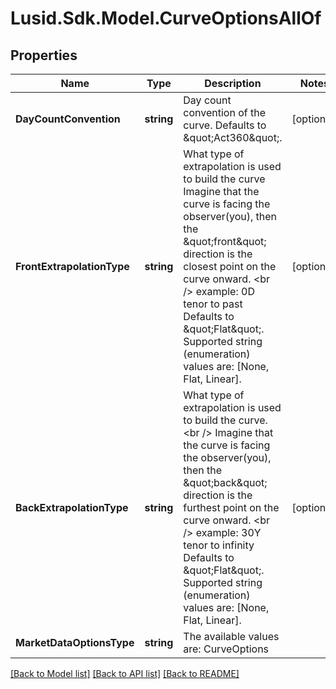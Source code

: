 # Lusid.Sdk.Model.CurveOptionsAllOf

## Properties

Name | Type | Description | Notes
------------ | ------------- | ------------- | -------------
**DayCountConvention** | **string** | Day count convention of the curve. Defaults to \&quot;Act360\&quot;. | [optional] 
**FrontExtrapolationType** | **string** | What type of extrapolation is used to build the curve  Imagine that the curve is facing the observer(you), then the \&quot;front\&quot; direction is the closest point on the curve onward. &lt;br /&gt;  example: 0D tenor to past  Defaults to \&quot;Flat\&quot;. Supported string (enumeration) values are: [None, Flat, Linear]. | [optional] 
**BackExtrapolationType** | **string** | What type of extrapolation is used to build the curve.  &lt;br /&gt;  Imagine that the curve is facing the observer(you), then the \&quot;back\&quot; direction is the furthest point on the curve onward. &lt;br /&gt;  example: 30Y tenor to infinity  Defaults to \&quot;Flat\&quot;. Supported string (enumeration) values are: [None, Flat, Linear]. | [optional] 
**MarketDataOptionsType** | **string** | The available values are: CurveOptions | 

[[Back to Model list]](../README.md#documentation-for-models) [[Back to API list]](../README.md#documentation-for-api-endpoints) [[Back to README]](../README.md)


